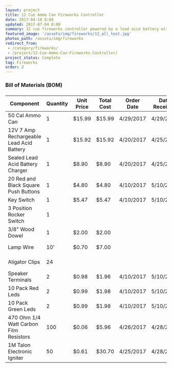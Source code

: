 ```yaml
---
layout: project
title: 12 Cue Ammo Can Fireworks Controller
date: 2017-04-10 8:00
updated: 2017-07-04 8:00
summary: 12 cue fireworks controller powered by a lead acid battery with a custom tinkercad designed and 3D printed insert and controller face for a standard 50 cal ammo can.
featured_image: '/assets/img/fireworks/12_all_test.jpg'
photos_path: /assets/img/fireworks
redirect_from: 
 - /category/fireworks/
 - /project/12-Cue-Ammo-Can-Fireworks-Controller/
project_status: Complete
tag: Fireworks
order: 2
---
```


<h3> Bill of Materials (BOM)<h3>
<div class="table-responsive">
  <table class="table table-bordered table-hover table-striped table-sm">
      <thead>
          <tr>
              <th>Component</th>
              <th>Quantity</th>
              <th>Unit Price</th>
              <th>Total Cost</th>
              <th>Order Date</th>
              <th>Date Received</th>
              <th>Vendor</th>
          </tr>
      </thead>
      <tbody>
          <tr class="success">
              <td>50 Cal Ammo Can</td>
              <td>1</td>
              <td>$15.99</td>
              <td>$15.99</td>
              <td>4/29/2017</td>
              <td>4/29/2017</td>
              <td>
                  <a href="https://www.harborfreight.com/50-cal-metal-ammo-can-63181.html">Harbor Freight</a>
              </td>
          </tr>
          <tr class="success">
              <td>12V 7 Amp Rechargeable Lead Acid Battery</td>
              <td>1</td>
              <td>$15.92</td>
              <td>$15.92</td>
              <td>4/20/2017</td>
              <td>4/25/2017</td>
              <td>
                  <a href="https://www.amazon.com/gp/product/B003S1RQ2S/">Amazon</a>
              </td>
          </tr>
          <tr class="success">
              <td>Sealed Lead Acid Battery Charger</td>
              <td>1</td>
              <td>$8.90</td>
              <td>$8.90</td>
              <td>4/20/2017</td>
              <td>4/25/2017</td>
              <td>
                  <a href="https://www.amazon.com/gp/product/B001G8AIMU/">Amazon</a>
              </td>
          </tr>
          <tr class="success">
              <td>20 Red and Black Square Push Buttons</td>
              <td>1</td>
              <td>$4.80</td>
              <td>$4.80</td>
              <td>4/10/2017</td>
              <td>5/10/2017</td>
              <td>
                  <a href="http://www.dx.com/p/diy-push-button-switch-red-black-20-piece-pack-143597">DX</a>
              </td>
          </tr>
          <tr class="success">
              <td>Key Switch</td>
              <td>1</td>
              <td>$5.47</td>
              <td>$5.47</td>
              <td>4/10/2017</td>
              <td>5/10/2017</td>
              <td>
                  <a href="http://www.dx.com/p/maitech-04060015-zinc-alloy-key-switch-silver-310701">DX</a>
              </td>
          </tr>
          <tr class="success">
              <td>3 Position Rocker Switch</td>
              <td>1</td>
              <td></td>
              <td></td>
              <td></td>
              <td></td>
              <td>
                  On Hand
              </td>
          </tr>
          <tr class="success">
              <td>3/8" Wood Dowel</td>
              <td>1</td>
              <td>$2.00</td>
              <td>$2.00</td>
              <td></td>
              <td></td>
              <td>
                  ACE Hardware
              </td>
          </tr>
          <tr class="success">
              <td>Lamp Wire</td>
              <td>10'</td>
              <td>$0.70</td>
              <td>$7.00</td>
              <td></td>
              <td></td>
              <td>
                  ACE Hardware
              </td>
          </tr>
          <tr class="success">
              <td>Aligator Clips</td>
              <td>24</td>
              <td></td>
              <td></td>
              <td></td>
              <td></td>
              <td>
                  ACE Hardware
              </td>
          </tr>
          <tr class="success">
              <td>Speaker Terminals</td>
              <td>2</td>
              <td>$0.98</td>
              <td>$1.96</td>
              <td>4/10/2017</td>
              <td>5/10/2017</td>
              <td>
                  <a href="https://www.banggood.com/12-Way-2-Row-Push-Release-Connector-Plate-Stereo-Speaker-Terminal-Strip-Block-p-1050817.html">Banggood</a>
              </td>
          </tr>
          <tr class="success">
              <td>10 Pack Red Leds</td>
              <td>2</td>
              <td>$0.99</td>
              <td>$1.98</td>
              <td>4/10/2017</td>
              <td>5/10/2017</td>
              <td>
                  <a href="https://www.banggood.com/10pcs-5mm-3000-6000mcd-LED-Bright-Decoration-Torch-Toy-Light-Red-p-73171.html">Banggood</a>
              </td>
          </tr>
          <tr class="success">
              <td>10 Pack Green Leds</td>
              <td>2</td>
              <td>$0.99</td>
              <td>$1.98</td>
              <td>4/10/2017</td>
              <td>5/10/2017</td>
              <td>
                  <a href="https://www.banggood.com/10pcs-5mm-3000-6000mcd-LED-Bright-Decoration-Torch-Toy-Light-Green-p-73175.html">Banggood</a>
              </td>
          </tr>
          <tr class="success">
              <td>470 Ohm 1/4 Watt Carbon Film Resistors</td>
              <td>100</td>
              <td>$0.06</td>
              <td>$5.96</td>
              <td>4/26/2017</td>
              <td>4/28/2017</td>
              <td>
                  <a href="https://www.amazon.com/gp/product/B00EV2Q7HS/">Amazon</a>
              </td>
          </tr>
          <tr class="success">
              <td>1M Talon Electronic Igniter</td>
              <td>50</td>
              <td>$0.61</td>
              <td>$30.70</td>
              <td>4/25/2017</td>
              <td>4/28/2017</td>
              <td>
                  <a href="http://pyroworks.us/electric-igniters/talon-electric-igniters/1m-1-meter-lead-wires-talon-igniter.html">Pyroworks</a>
              </td>
          </tr>
      </tbody>
  </table>
</div>